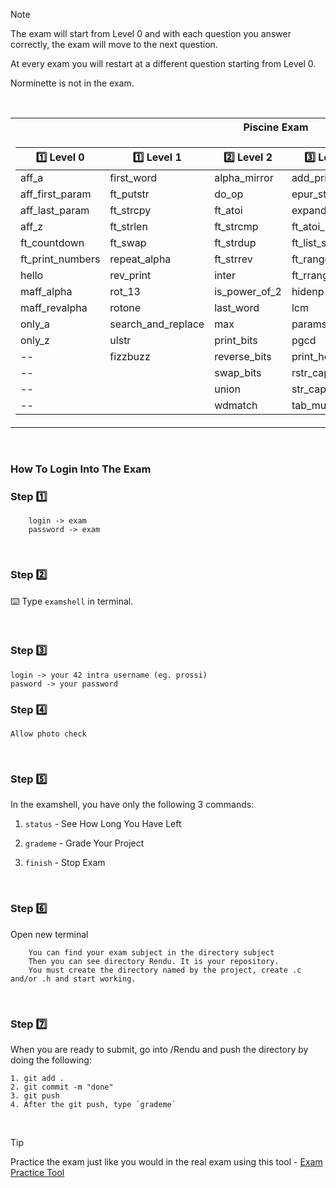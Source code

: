 > [!NOTE]
> The exam will start from Level 0 and with each question you answer correctly, the exam will move to the next question.
>
> At every exam you will restart at a different question starting from Level 0.
> 
> Norminette is not in the exam.

<br>

<table>
<tr>
<th>Piscine Exam</th>
</tr>
<tr>

<td>

| :one: Level 0 | 1️⃣ Level 1 | 2️⃣ Level 2 | 3️⃣ Level 3 | 4️⃣ Level 4 | 5️⃣ Level 5 | 
|--|--|--|--|--|--|
aff_a             | first_word          | alpha_mirror      | add_prime_sum     | check_mate          | brackets
aff_first_param	  | ft_putstr           | do_op	            | epur_str          | fprime              | print_memory
aff_last_param	  | ft_strcpy           | ft_atoi	      	| expand_str        | ft_itoa             | rpn_calc
aff_z		      | ft_strlen           | ft_strcmp 		| ft_atoi_base      | ft_list_foreach     | cycle_detector
ft_countdown	  | ft_swap		        | ft_strdup 	    | ft_list_size      | ft_list_remove_if   | options
ft_print_numbers  | repeat_alpha		| ft_strrev	        | ft_range          | ft_split            | biggest_pal
hello		      | rev_print	        |	inter		    | ft_rrange         | rev_wstr            |
maff_alpha	      | rot_13	            |	is_power_of_2   | hidenp            | rostring            |
maff_revalpha	  | rotone          	|	last_word 	    | lcm               | sort_int_tab        |
only_a	          | search_and_replace	|	max     		| paramsum          | sort_list           |
only_z	          | ulstr             	|	print_bits	    | pgcd              | flood_fill
--	              |    fizzbuzz         | reverse_bits      | print_hex         | brainfuck
--	              |                     | swap_bits         | rstr_capitalizer  | ft_itoa_base
--                |                     | union             | str_capitalizer   | moment
--                |                     | wdmatch           | tab_mult        

</td>
</tr> </table>

<br>      


### How To Login Into The Exam

### Step :one: 
```
    login -> exam
    password -> exam
```

<br>

### Step :two:

⌨️ Type ``examshell`` in terminal.

<br>

### Step :three:

    login -> your 42 intra username (eg. prossi)
    pasword -> your password

### Step 4️⃣
```
Allow photo check
```

<br>

### Step :five:

In the  examshell, you have only the following 3 commands:

1. ```status``` - See How Long You Have Left

2. ```grademe``` - Grade Your Project

3. ```finish``` - Stop Exam

<br>  

### Step :six:

Open new terminal
```
    You can find your exam subject in the directory subject
    Then you can see directory Rendu. It is your repository.
    You must create the directory named by the project, create .c and/or .h and start working.
```

<br>

### Step 7️⃣

When you are ready to submit, go into /Rendu and push the directory by doing the following:
```
1. git add .
2. git commit -m "done"
3. git push
4. After the git push, type `grademe`
```

<br>

> [!TIP]
> Practice the exam just like you would in the real exam using this tool - [Exam Practice Tool](https://github.com/JCluzet/42_EXAM)

